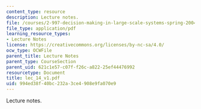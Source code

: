 ```yaml
---
content_type: resource
description: Lecture notes.
file: /courses/2-997-decision-making-in-large-scale-systems-spring-2004/994ed38f40bc232a3ce4908e9fa070e9_lec_14_v1.pdf
file_type: application/pdf
learning_resource_types:
- Lecture Notes
license: https://creativecommons.org/licenses/by-nc-sa/4.0/
ocw_type: OCWFile
parent_title: Lecture Notes
parent_type: CourseSection
parent_uid: 621c1e57-c07f-f26c-a822-25ef44476992
resourcetype: Document
title: lec_14_v1.pdf
uid: 994ed38f-40bc-232a-3ce4-908e9fa070e9
---
```

Lecture notes.